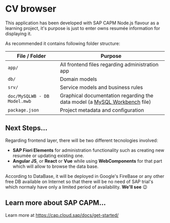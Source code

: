 # CV browser

This application has been developed with SAP CAPM Node.js flavour as a learning project, it's purpose
is just to enter owns resumée information for displaying it.

As recommended it contains following folder structure:

File / Folder | Purpose
---------|----------
`app/` | All frontend files regarding administration app
`db/` | Domain models
`srv/` |Service models and business rules
`doc/MySQLWB - DB Model.mwb`| Graphical documentation regarding the data model (a [MySQL Workbench](https://www.mysql.com/products/workbench/) file)
`package.json` | Project metadata and configuration


## Next Steps...

Regarding frontend layer, there will be two different tecnologies involved:

- **SAP Fiori Elements** for administration functionality such as creating new resumée or updating existing one.
- **Angular JS**, or **React** or **Vue** while using **WebComponents** for that part which will allow to browse the data base.

According to DataBase, it will be deployed in Google's FireBase or any other free DB available on Internet so that
there will be no need of SAP trial's which normaly have only a limited period of availability. **We'll see** :wink:



## Learn more about SAP CAPM...

Learn more at https://cap.cloud.sap/docs/get-started/
